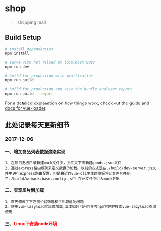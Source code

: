 # shop

> shopping mall

## Build Setup

``` bash
# install dependencies
npm install

# serve with hot reload at localhost:8080
npm run dev

# build for production with minification
npm run build

# build for production and view the bundle analyzer report
npm run build --report
```

For a detailed explanation on how things work, check out the [guide](http://vuejs-templates.github.io/webpack/) and [docs for vue-loader](http://vuejs.github.io/vue-loader).


## 此处记录每天更新细节
### 2017-12-06
#### 一、增加商品列表数据渲染实现
	1、在项目更根目录新建mock文件夹，文件夹下面新建goods.json文件
	2、通过express路由框架来定义数据的加载。以前的方式是在./build/dev-server.js文件中进行express路由配置，但是最近的vue-cli生成的模板将此文件合并到了./build/weback.base.config.js中,在此文件中引入mock数据
#### 二、实现图片懒加载
	1、首先修改了下左侧价格筛选和手机端适配问题
	2、使用vue-lazyload实现懒加载,具体如何引用可参考npm官网并搜索vue-lazyload查询使用
#### 三、<font color="red">Linux下安装node环境</font>
